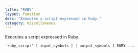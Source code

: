 ```yaml
---
title: "RUBY"
layout: function
desc: "Executes a script expressed in Ruby."
category: miscellaneous
---
```


Executes a script expressed in Ruby.

```
'ruby_script' [ input_symbols ] [ output_symbols ] RUBY ...
```